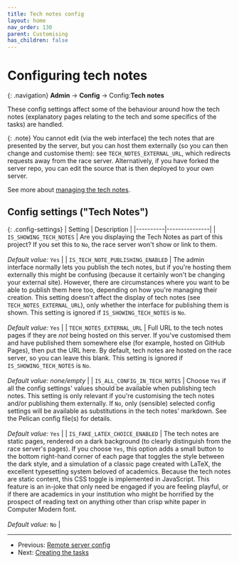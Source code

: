 ```yaml
---
title: Tech notes config
layout: home
nav_order: 130
parent: Customising
has_children: false
---
```



# Configuring tech notes

{: .navigation}
**Admin** → **Config** → Config:**Tech notes**

These config settings affect some of the behaviour around how
the tech notes (explanatory pages relating to the tech and some specifics of
the tasks) are handled.

{: .note}
You cannot edit (via the web interface) the tech notes that are presented by the
server, but you can host them externally (so you can then change and customise
them): see `TECH_NOTES_EXTERNAL_URL`, which redirects requests away from the
race server. Alternatively, if you have forked the server repo, you can edit
the source that is then deployed to your own server.
 
See more about [managing the tech notes](../static-content/tech-notes).




















## Config settings ("Tech Notes")

{: .config-settings}
| Setting  | Description   |
|----------|---------------|
| `IS_SHOWING_TECH_NOTES` | Are you displaying the Tech Notes as part of this project? If you set this to `No`, the race server won&#39;t show or link to them.  <br/><br/> _Default value:_ `Yes` |
| `IS_TECH_NOTE_PUBLISHING_ENABLED` | The admin interface normally lets you publish the tech notes, but if you&#39;re hosting them externally this might be confusing (because it certainly won&#39;t be changing your external site). However, there are circumstances where you want to be able to publish them here too, depending on how you&#39;re managing their creation. This setting doesn&#39;t affect the display of tech notes (see `TECH_NOTES_EXTERNAL_URL`), only whether the interface for publishing them is shown. This setting is ignored if `IS_SHOWING_TECH_NOTES` is `No`.  <br/><br/> _Default value:_ `Yes` |
| `TECH_NOTES_EXTERNAL_URL` | Full URL to the tech notes pages if they are *not* being hosted on this server. If you&#39;ve customised them and have published them somewhere else (for example, hosted on GitHub Pages), then put the URL here. By default, tech notes are hosted on the race server, so you can leave this blank. This setting is ignored if `IS_SHOWING_TECH_NOTES` is `No`.  <br/><br/> _Default value:_ _none/empty_ |
| `IS_ALL_CONFIG_IN_TECH_NOTES` | Choose `Yes` if all the config settings&#39; values should be available when publishing tech notes. This setting is only relevant if you&#39;re customising the tech notes and/or publishing them externally. If `No`, only (sensible) selected config settings will be available as substitutions in the tech notes&#39; markdown. See the Pelican config file(s) for details.  <br/><br/> _Default value:_ `Yes` |
| `IS_FAKE_LATEX_CHOICE_ENABLED` | The tech notes are static pages, rendered on a dark background (to clearly distinguish from the race server&#39;s pages). If you choose `Yes`, this option adds a small button to the bottom right-hand corner of each page that toggles the style between the dark style, and a simulation of a classic page created with LaTeX, the excellent typesetting system beloved of academics. Because the tech notes are static content, this CSS toggle is implemented in JavaScript. This feature is an in-joke that only need be engaged if you are feeling playful, or if there are academics in your institution who might be horrified by the prospect of reading text on anything other than crisp white paper in Computer Modern font.  <br/><br/> _Default value:_ `No` |

  

 ---
 * Previous: [Remote server config](remote)
 * Next: [Creating the tasks](creating-tasks)
